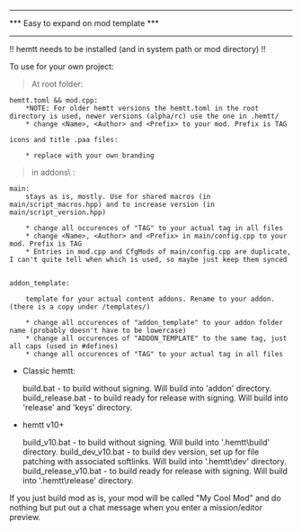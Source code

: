 **************************************
*** Easy to expand on mod template ***
**************************************
!! hemtt needs to be installed (and in system path or mod directory) !!

To use for your own project:

> At root folder:

    hemtt.toml && mod.cpp:
        *NOTE: For older hemtt versions the hemtt.toml in the root directory is used, newer versions (alpha/rc) use the one in .hemtt/
        * change <Name>, <Author> and <Prefix> to your mod. Prefix is TAG

    icons and title .paa files:

        * replace with your own branding
        
> in addons\ :

    main:
        stays as is, mostly. Use for shared macros (in main/script_macros.hpp) and to increase version (in main/script_version.hpp)
        
        * change all occurences of "TAG" to your actual tag in all files
        * change <Name>, <Author> and <Prefix> in main/config.cpp to your mod. Prefix is TAG
        * Entries in mod.cpp and CfgMods of main/config.cpp are duplicate, I can't quite tell when which is used, so maybe just keep them synced


    addon_template:

        template for your actual content addons. Rename to your addon. (there is a copy under /templates/)

        * change all occurences of "addon_template" to your addon folder name (probably doesn't have to be lowercase)
        * change all occurences of "ADDON_TEMPLATE" to the same tag, just all caps (used in #defines)
        * change all occurences of "TAG" to your actual tag in all files

* Classic hemtt:

    build.bat               - to build without signing. Will build into 'addon' directory.
    build_release.bat       - to build ready for release with signing. Will build into 'release' and 'keys' directory.

* hemtt v10+

    build_v10.bat           - to build without signing. Will build into '.hemtt\build' directory.
    build_dev_v10.bat       - to build dev version, set up for file patching with associated softlinks. Will build into '.hemtt\dev' directory.
    build_release_v10.bat   - to build ready for release with signing.  Will build into '.hemtt\release' directory.

If you just build mod as is, your mod will be called "My Cool Mod" and do nothing but put out a chat message when you enter a mission/editor preview.
